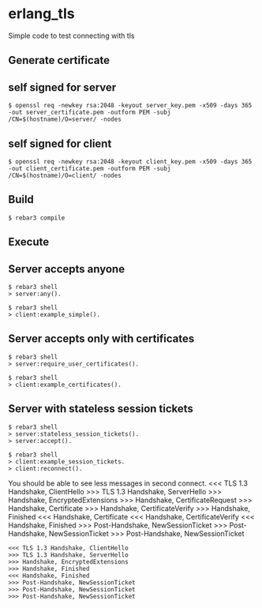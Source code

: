 erlang_tls
=====

Simple code to test connecting with tls

Generate certificate
-----

self signed for server
----

    $ openssl req -newkey rsa:2048 -keyout server_key.pem -x509 -days 365 -out server_certificate.pem -outform PEM -subj /CN=$(hostname)/O=server/ -nodes

self signed for client
----

    $ openssl req -newkey rsa:2048 -keyout client_key.pem -x509 -days 365 -out client_certificate.pem -outform PEM -subj /CN=$(hostname)/O=client/ -nodes



Build
-----

    $ rebar3 compile

Execute
-----

Server accepts anyone
----

    $ rebar3 shell
    > server:any().

    $ rebar3 shell
    > client:example_simple().

Server accepts only with certificates
----

    $ rebar3 shell
    > server:require_user_certificates().

    $ rebar3 shell
    > client:example_certificates().

Server with stateless session tickets
----

    $ rebar3 shell
    > server:stateless_session_tickets().
    > server:accept().

    $ rebar3 shell
    > client:example_session_tickets.
    > client:reconnect().

You should be able to see less messages in second connect.
    <<< TLS 1.3 Handshake, ClientHello
    >>> TLS 1.3 Handshake, ServerHello
    >>> Handshake, EncryptedExtensions
    >>> Handshake, CertificateRequest
    >>> Handshake, Certificate
    >>> Handshake, CertificateVerify
    >>> Handshake, Finished
    <<< Handshake, Certificate
    <<< Handshake, CertificateVerify
    <<< Handshake, Finished
    >>> Post-Handshake, NewSessionTicket
    >>> Post-Handshake, NewSessionTicket
    >>> Post-Handshake, NewSessionTicket

    <<< TLS 1.3 Handshake, ClientHello
    >>> TLS 1.3 Handshake, ServerHello
    >>> Handshake, EncryptedExtensions
    >>> Handshake, Finished
    <<< Handshake, Finished
    >>> Post-Handshake, NewSessionTicket
    >>> Post-Handshake, NewSessionTicket
    >>> Post-Handshake, NewSessionTicket